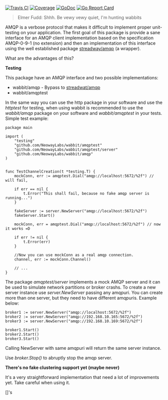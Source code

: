 [![Travis CI](https://travis-ci.org/NeowayLabs/wabbit.svg?branch=master)](https://travis-ci.org/NeowayLabs/wabbit)
[![Coverage](http://codecov.io/github/NeowayLabs/wabbit/coverage.svg?branch=master)](http://codecov.io/github/NeowayLabs/wabbit)
[![GoDoc](https://godoc.org/github.com/NeowayLabs/wabbit?status.svg)](https://godoc.org/github.com/NeowayLabs/wabbit)
[![Go Report Card](https://goreportcard.com/badge/github.com/NeowayLabs/wabbit)](https://goreportcard.com/report/github.com/NeowayLabs/wabbit)

> Elmer Fudd: Shhh. Be vewy vewy quiet, I'm hunting wabbits

AMQP is a verbose protocol that makes it difficult to implement proper
unit-testing on your application.  The first goal of this package is
provide a sane interface for an AMQP client implementation based on
the specification AMQP-0-9-1 (no extension) and then an implementation
of this interface using the well established package [streadway/amqp](https://github.com/streadway/amqp) (a
wrapper).

What are the advantages of this?

**Testing**

This package have an AMQP interface and two possible implementations:

-   wabbit/amqp - Bypass to [streadwat/amqp](https://github.com/streadway/amqp)
-   wabbit/amqptest

In the same way you can use the http package in your software and use
the *httptest* for testing, when using wabbit is recommended to use the
*wabbit/amqp* package on your software and *wabbit/amqptest* in your
tests. Simple test example:

    package main

    import (
    	"testing"
    	"github.com/NeowayLabs/wabbit/amqptest"
    	"github.com/NeowayLabs/wabbit/amqptest/server"
    	"github.com/NeowayLabs/wabbit/amqp"
    )


    func TestChannelCreation(t *testing.T) {
    	mockConn, err := amqptest.Dial("amqp://localhost:5672/%2f") // will fail,

    	if err == nil {
    		t.Error("This shall fail, because no fake amqp server is running...")
    	}

    	fakeServer := server.NewServer("amqp://localhost:5672/%2f")
    	fakeServer.Start()

    	mockConn, err = amqptest.Dial("amqp://localhost:5672/%2f") // now it works =D

    	if err != nil {
    		t.Error(err)
    	}

    	//Now you can use mockConn as a real amqp connection.
    	channel, err := mockConn.Channel()

    	// ...
    }

The package *amqptest/server* implements a mock AMQP server and it
can be used to simulate network partitions or broker crashs. To
create a new server instance use *server.NewServer* passing any
amqpuri. You can create more than one server, but they need to
have different amqpuris. Example below:

    broker1 := server.NewServer("amqp://localhost:5672/%2f")
    broker2 := server.NewServer("amqp://192.168.10.165:5672/%2f")
    broker3 := server.NewServer("amqp://192.168.10.169:5672/%2f")

    broker1.Start()
    broker2.Start()
    broker3.Start()

Calling NewServer with same amqpuri will return the same server
instance.

Use *broker.Stop()* to abruptly stop the amqp server.

**There's no fake clustering support yet (maybe never)**

It's a very straightforward implementation that need a lot of
improvements yet. Take careful when using it.

[]'s
